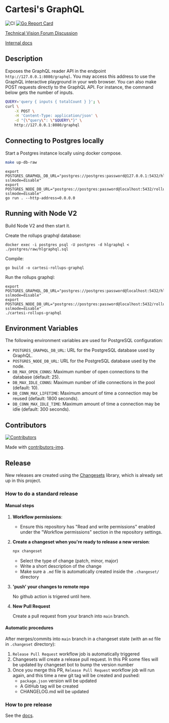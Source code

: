 # Cartesi's GraphQL

![CI](https://github.com/cartesi/rollups-graphql/actions/workflows/ci.yaml/badge.svg)
[![Go Report Card](https://goreportcard.com/badge/github.com/cartesi/rollups-graphql)](https://goreportcard.com/report/github.com/cartesi/rollups-graphql)

[Technical Vision Forum Discussion](https://governance.cartesi.io/t/convenience-layer-for-voucher-management-on-cartesi/401)

[Internal docs](./docs/convenience.md)

## Description

Exposes the GraphQL reader API in the endpoint `http://127.0.0.1:8080/graphql`.
You may access this address to use the GraphQL interactive playground in your web browser.
You can also make POST requests directly to the GraphQL API.
For instance, the command below gets the number of inputs.

```sh
QUERY='query { inputs { totalCount } }'; \
curl \
    -X POST \
    -H 'Content-Type: application/json' \
    -d "{\"query\": \"$QUERY\"}" \
    http://127.0.0.1:8080/graphql
```

## Connecting to Postgres locally

Start a Postgres instance locally using docker compose.

```sh
make up-db-raw
```

```shell
export POSTGRES_GRAPHQL_DB_URL="postgres://postgres:password@127.0.0.1:5432/hlgraphql?sslmode=disable"
export POSTGRES_NODE_DB_URL="postgres://postgres:password@localhost:5432/rollupsdb?sslmode=disable"
go run . --http-address=0.0.0.0
```

## Running with Node V2

Build Node V2 and then start it.

Create the rollups graphql database:

```shell
docker exec -i postgres psql -U postgres -d hlgraphql < ./postgres/raw/hlgraphql.sql
```

Compile:

```shell
go build -o cartesi-rollups-graphql
```

Run the rollups graphql:

```shell
export POSTGRES_GRAPHQL_DB_URL="postgres://postgres:password@localhost:5432/hlgraphql?sslmode=disable"
export POSTGRES_NODE_DB_URL="postgres://postgres:password@localhost:5432/rollupsdb?sslmode=disable"
./cartesi-rollups-graphql
```

## Environment Variables

The following environment variables are used for PostgreSQL configuration:

- `POSTGRES_GRAPHQL_DB_URL`: URL for the PostgreSQL database used by GraphQL.
- `POSTGRES_NODE_DB_URL`: URL for the PostgreSQL database used by the node.
- `DB_MAX_OPEN_CONNS`: Maximum number of open connections to the database (default: 25).
- `DB_MAX_IDLE_CONNS`: Maximum number of idle connections in the pool (default: 10).
- `DB_CONN_MAX_LIFETIME`: Maximum amount of time a connection may be reused (default: 1800 seconds).
- `DB_CONN_MAX_IDLE_TIME`: Maximum amount of time a connection may be idle (default: 300 seconds).

## Contributors

[![Contributors](https://contributors-img.firebaseapp.com/image?repo=cartesi/rollups-graphql)](https://github.com/cartesi/rollups-graphql/graphs/contributors)

Made with [contributors-img](https://contributors-img.firebaseapp.com).


## Release

New releases are created using the [Changesets](https://github.com/changesets/changesets/blob/main/packages/cli/README.md) library, which is already set up in this project.

### How to do a standard release

#### Manual steps

1. **Workflow permissions**:
   - Ensure this repository has "Read and write permissions" enabled under the "Workflow permissions" section in the repository settings.

2. **Create a changeset when you're ready to release a new version**:
   ```bash
   npx changeset
   ```
   - Select the type of change (patch, minor, major)
   - Write a short description of the change
   - Make sure a `.md` file is automatically created inside the `.changeset/` directory

3. **'push' your changes to remote repo**

    No github action is trigered until here. 

3. **New Pull Request**

    Create a pull request from your branch into `main` branch. 



#### Automatic procedures

After merges/commits into `main` branch in a changeset state (with an `md` file in `.changeset` directory):

1. `Release Pull Request` workflow job is automatically triggered
2. Changesets will create a release pull request. In this PR some files will be updated by changeset bot to bump the version number
3. Once you merge this PR, `Release Pull Request` workflow job will run again, and this time a new git tag will be created and pushed:
   - `package.json` version will be updated
   - A GitHub tag will be created
   - CHANGELOG.md will be updated

### How to pre release

See the [docs](https://github.com/changesets/changesets/blob/main/docs/prereleases.md).